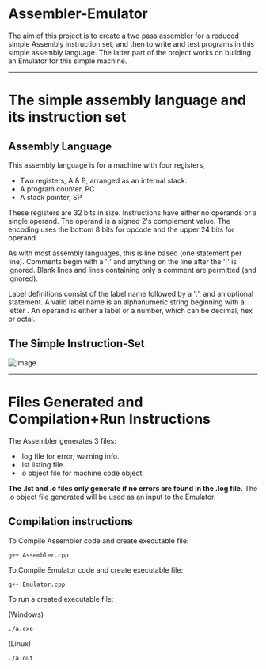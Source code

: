 # Assembler-Emulator
The aim of this project is to create a two pass assembler for a reduced simple Assembly instruction set, and then to write and test programs in this simple assembly language. The latter part of the project works on building an Emulator for this simple machine.

***

# The simple assembly language and its instruction set
## Assembly Language
This assembly language is for a machine with four registers,

* Two registers, A & B, arranged as an internal stack.
* A program counter, PC
* A stack pointer, SP
  
These registers are 32 bits in size. Instructions have either no operands or a single operand. The operand is a signed 2's complement value. The encoding uses the bottom 8 bits for opcode and the upper 24 bits for operand.

As with most assembly languages, this is line based (one statement per line). Comments begin with a ';' and anything on the line after the ';' is ignored. Blank lines and lines containing only a comment are permitted (and ignored).

Label definitions consist of the label name followed by a ':', and an optional statement. A valid label name is an alphanumeric string beginning with a letter . An operand is either a label or a number, which can be decimal, hex or octal.

## The Simple Instruction-Set
![image](https://github.com/user-attachments/assets/8c68b20c-ef67-4f77-a151-9d5351e48e3e)

***
# Files Generated and Compilation+Run Instructions
The Assembler generates 3 files:

* .log file for error, warning info.
* .lst listing file.
* .o object file for machine code object.

**The .lst and .o files only generate if no errors are found in the .log file.** The .o object file generated will be used as an input to the Emulator.

## Compilation instructions

To Compile Assembler code and create executable file:
```
g++ Assembler.cpp
```
To Compile Emulator code and create executable file:
```
g++ Emulator.cpp
```
To run a created executable file:

(Windows)
```
./a.exe
```
(Linux)
```
./a.out
```

